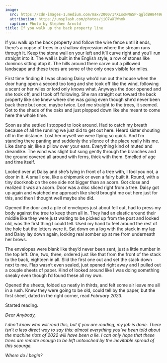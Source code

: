 ```yaml
---
image:
  src: https://cdn-images-1.medium.com/max/2000/1*XLsoNNnSP-qgldBH8449ng.jpeg
  attribution: https://unsplash.com/photos/jiO7wXlWnmk
  caption: Photo by Stephen Arnold
title: If you walk up the back property line
---
```


If you walk up the back property and follow the wire fence until it ends,
there’s a copse of trees in a shallow depression where the stream runs through
it. Keep the stone wall on your left and it’ll curve right and you’ll run
straight into it. The wall is built in the English style, a row of stones like
dominos sitting atop it. The hills around there carve out a pillowed landscape
and these trees are some of the only ones visible for miles.

First time finding it I was chasing Daisy who’d run out the house when the door
hung open a second too long and she took off like the wind, following a scent or
her wiles or lord only knows what. Anyways the door opened and she took off, and
I took off following. She ran straight out toward the back property like she
knew where she was going even though she’d never been back there but once, maybe
twice. Led me straight to the trees, it seemed. Got to the shade of the oaks and
just plopped down like she meant to come here the whole time.

Soon as she settled I stopped to look around. Had to catch my breath because of
all the running we just did to get out here. Heard sister shouting off in the
distance. Lost her myself we were flying so quick. And I’m standing there
panting and suddenly the silence of the place really hits me. Like damp air,
like a pillow over your ears. Everything kind of muted and dreamlike. The wind
was slight but sung gently through the branches and the ground covered all
around with ferns, thick with them. Smelled of age and time itself.

Looked over at Daisy and she’s lying in front of a tree with, I fool you not, a
door in it. A small one, like a chipmunk or even a fairy built it. Round, with a
tiny doorknob on the one side not bigger than an acorn. Got close and realized
it *was* an acorn. Door was a disc sliced right from a tree. Daisy got up again
and watched me approach like she’d brought me out here just for this, and then I
thought well maybe she did.

Opened the door and a pile of envelopes just about fell out, had to press my
body against the tree to keep them all in. They had an elastic around their
middle like they were just waiting to be picked up from the post and looked old,
was the first thing I could tell. Used my hand to feel around the rest of the
hole but the letters were it. Sat down on a log with the stack in my lap and
Daisy lay down again, looking real somber up at me from underneath her brows.

The envelopes were blank like they’d never been sent, just a little number in
the top left. One, two, three, ordered just like that from the front of the
stack to the back, eighteen in all. Slid the first one out and set the stack
down next to me. Flap wasn’t even sealed, just opened right away and I pulled
out a couple sheets of paper. Kind of looked around like I was doing something
sneaky even though I’d found these all my own.

Opened the sheets, folded up neatly in thirds, and felt some air leave me all in
a rush. Knew they were going to be old, could tell by the paper, but the first
sheet, dated in the right corner, read *February 2023*.

Started reading.

*Dear Anybody,*

*I don’t know who will read this, but if you are reading, my job is done. There
isn’t a less direct way to say this: almost everything you’ve been told about
the machine riots of 2022 will have been a lie. I can only hope that these trees
are remote enough to be left untouched by the inevitable spread of this
scourge.*

*Where do I begin?*